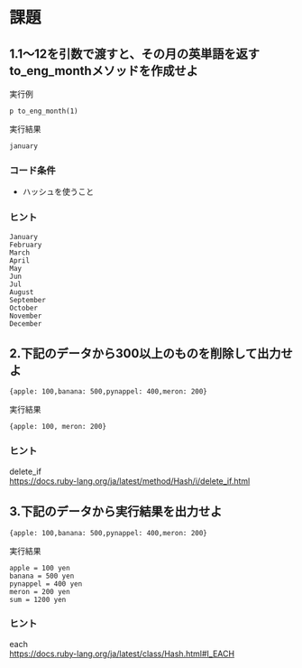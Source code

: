 # 課題

## 1.1〜12を引数で渡すと、その月の英単語を返すto_eng_monthメソッドを作成せよ

実行例
```
p to_eng_month(1) 
```

実行結果
```
january
```

### コード条件
- ハッシュを使うこと

### ヒント
```
January
February
March
April
May
Jun
Jul
August
September	
October
November
December
```

## 2.下記のデータから300以上のものを削除して出力せよ

```
{apple: 100,banana: 500,pynappel: 400,meron: 200}
```

実行結果
```
{apple: 100, meron: 200}
```

### ヒント
delete_if  
https://docs.ruby-lang.org/ja/latest/method/Hash/i/delete_if.html  

## 3.下記のデータから実行結果を出力せよ

```
{apple: 100,banana: 500,pynappel: 400,meron: 200}
```

実行結果
```
apple = 100 yen
banana = 500 yen
pynappel = 400 yen
meron = 200 yen
sum = 1200 yen
```

### ヒント
each    
https://docs.ruby-lang.org/ja/latest/class/Hash.html#I_EACH  
